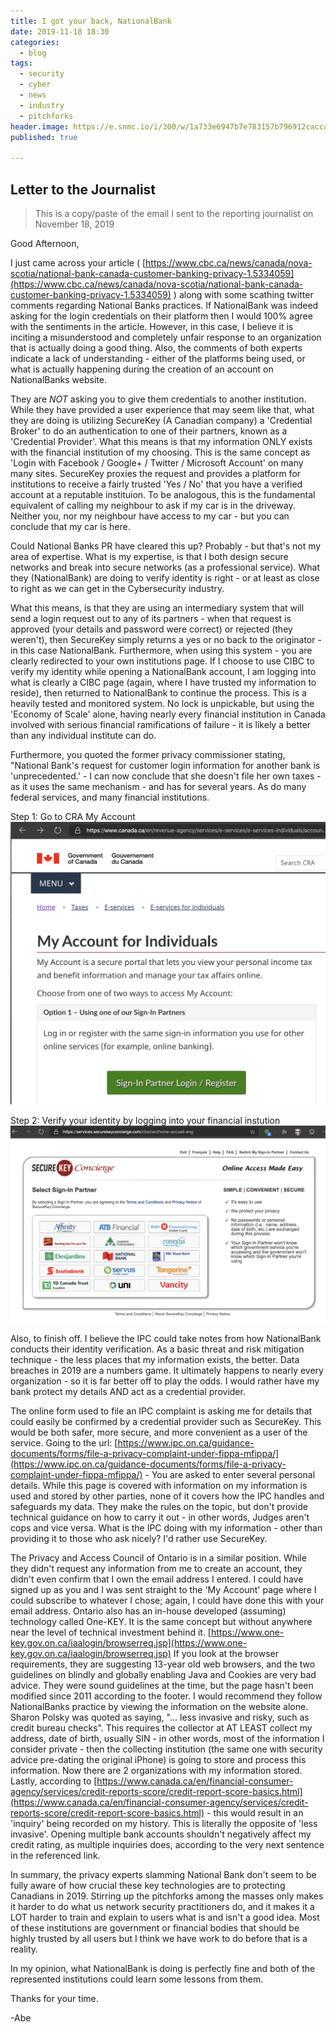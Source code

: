 ```yaml
---
title: I got your back, NationalBank
date: 2019-11-18 18:30
categories:
  - blog
tags:
  - security
  - cyber
  - news
  - industry
  - pitchforks
header.image: https://e.snmc.io/i/300/w/1a733e6947b7e783157b796912caccaa/7561327
published: true

---
```

## Letter to the Journalist

> This is a copy/paste of the email I sent to the reporting journalist on November 18, 2019

Good Afternoon, 

I just came across your article ( [https://www.cbc.ca/news/canada/nova-scotia/national-bank-canada-customer-banking-privacy-1.5334059](https://www.cbc.ca/news/canada/nova-scotia/national-bank-canada-customer-banking-privacy-1.5334059) ) along with some scathing twitter comments regarding National Banks practices.  If NationalBank was indeed asking for the login credentials on their platform then I would 100% agree with the sentiments in the article.  However, in this case, I believe it is inciting a misunderstood and completely unfair response to an organization that is actually doing a good thing.  Also, the comments of both experts indicate a lack of understanding - either of the platforms being used, or what is actually happening during the creation of an account on NationalBanks website.

They are *NOT* asking you to give them credentials to another institution.  While they have provided a user experience that may seem like that, what they are doing is utilizing SecureKey (A Canadian company) a 'Credential Broker' to do an authentication to one of their partners, known as a 'Credential Provider'.  What this means is that my information ONLY exists with the financial institution of my choosing.  This is the same concept as 'Login with Facebook / Google+ / Twitter / Microsoft Account' on many many sites.  SecureKey proxies the request and provides a platform for institutions to receive a fairly trusted 'Yes / No' that you have a verified account at a reputable instituion.  To be analogous, this is the fundamental equivalent of calling my neighbour to ask if my car is in the driveway.  Neither you, nor my neighbour have access to my car - but you can conclude that my car is here. 

Could National Banks PR have cleared this up?  Probably - but that's not my area of expertise.  What is my expertise, is that I both design secure networks and break into secure networks (as a professional service).  What they (NationalBank) are doing to verify identity is right - or at least as close to right as we can get in the Cybersecurity industry.

What this means, is that they are using an intermediary system that will send a login request out to any of its partners - when that request is approved (your details and password were correct) or rejected (they weren't), then SecureKey simply returns a yes or no back to the originator - in this case NationalBank.  Furthermore, when using this system - you are clearly redirected to your own institutions page.  If I choose to use CIBC to verify my identity while opening a NationalBank account, I am logging into what is clearly a CIBC page (again, where I have trusted my information to reside), then returned to NationalBank to continue the process.  This is a heavily tested and monitored system.  No lock is unpickable, but using the 'Economy of Scale' alone, having nearly every financial institution in Canada involved with serious financial ramifications of failure - it is likely a better than any individual institute can do. 

Furthermore, you quoted the former privacy commissioner stating, "National Bank's request for customer login information for another bank is 'unprecedented.' - I can now conclude that she doesn't file her own taxes - as it uses the same mechanism - and has for several years.  As do many federal services, and many financial institutions.

Step 1:  Go to CRA My Account
![](/assets/images/2019-11-18-13-57-04.png)

Step 2:  Verify your identity by logging into your financial instution
![](/assets/images/2019-11-18-13-57-28.png)


Also, to finish off.  I believe the IPC could take notes from how NationalBank conducts their identity verification.  As a basic threat and risk mitigation technique - the less places that my information exists, the better.  Data breaches in 2019 are a numbers game.  It ultimately happens to nearly every organization - so it is far better off to play the odds.  I would rather have my bank protect my details AND act as a credential provider. 

The online form used to file an IPC complaint is asking me for details that could easily be confirmed by a credential provider such as SecureKey.  This would be both safer, more secure, and more convenient as a user of the service.  Going to the url: [https://www.ipc.on.ca/guidance-documents/forms/file-a-privacy-complaint-under-fippa-mfippa/](https://www.ipc.on.ca/guidance-documents/forms/file-a-privacy-complaint-under-fippa-mfippa/) - You are asked to enter several personal details.  While this page is covered with information on my information is used and stored by other parties, none of it covers how the IPC handles and safeguards my data.  They make the rules on the topic, but don't provide technical guidance on how to carry it out - in other words, Judges aren't cops and vice versa. What is the IPC doing with my information - other than providing it to those who ask nicely?  I'd rather use SecureKey. 

The Privacy and Access Council of Ontario is in a similar position.  While they didn't request any information from me to create an account, they didn't even confirm that I own the email address I entered.   I could have signed up as you and I was sent straight to the 'My Account' page where I could subscribe to whatever I chose; again, I could have done this with your email address.  Ontario also has an in-house developed (assuming) technology called One-KEY.  It is the same concept but without anywhere near the level of technical investment behind it.  [https://www.one-key.gov.on.ca/iaalogin/browserreq.jsp](https://www.one-key.gov.on.ca/iaalogin/browserreq.jsp)  If you look at the browser requirements, they are suggesting 13-year old web browsers, and the two guidelines on blindly and globally enabling Java and Cookies are very bad advice.  They were sound guidelines at the time, but the page hasn't been modified since 2011 according to the footer.  I would recommend they follow NationalBanks practice by viewing the information on the website alone.  Sharon Polsky was quoted as saying, "... less invasive and risky, such as credit bureau checks".  This requires the collector at AT LEAST collect my address, date of birth, usually SIN - in other words, most of the information I consider private - then the collecting institution (the same one with security advice pre-dating the original iPhone) is going to store and process this information.  Now there are 2 organizations with my information stored.  Lastly, according to [https://www.canada.ca/en/financial-consumer-agency/services/credit-reports-score/credit-report-score-basics.html](https://www.canada.ca/en/financial-consumer-agency/services/credit-reports-score/credit-report-score-basics.html) - this would result in an 'inquiry' being recorded on my history.  This is literally the opposite of 'less invasive'.  Opening multiple bank accounts shouldn't negatively affect my credit rating, as multiple inquiries does, according to the very next sentence in the referenced link.

In summary, the privacy experts slamming National Bank don't seem to be fully aware of how crucial these key technologies are to protecting Canadians in 2019.  Stirring up the pitchforks among the masses only makes it harder to do what us network security practitioners do, and it makes it a LOT harder to train and explain to users what is and isn't a good idea.  Most of these institutions are government or financial bodies that should be highly trusted by all users but I think we have work to do before that is a reality.

In my opinion, what NationalBank is doing is perfectly fine and both of the represented institutions could learn some lessons from them.  

Thanks for your time. 

-Abe